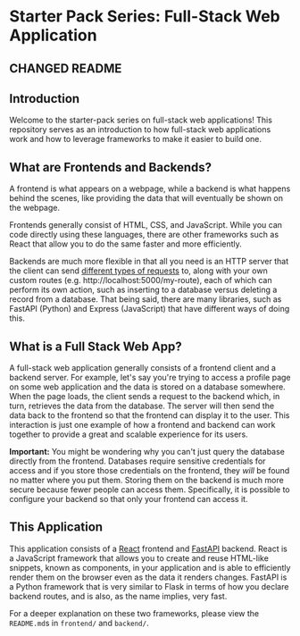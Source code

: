 # Starter Pack Series: Full-Stack Web Application
## CHANGED README
## Introduction

Welcome to the starter-pack series on full-stack web applications! This
repository serves as an introduction to how full-stack web applications work
and how to leverage frameworks to make it easier to build one.

## What are Frontends and Backends?

A frontend is what appears on a webpage, while a backend is what happens
behind the scenes, like providing the data that will eventually be shown on the
webpage.

Frontends generally consist of HTML, CSS, and JavaScript. While you can code
directly using these languages, there are other frameworks such as React that
allow you to do the same faster and more efficiently.

Backends are much more flexible in that all you need is an HTTP server that the
client can send
[different types of requests](https://developer.mozilla.org/en-US/docs/Web/HTTP/Headers)
to, along with your own custom routes (e.g. http://localhost:5000/my-route), each
of which can perform its own action, such as inserting to a database versus
deleting a record from a database. That being said, there are many libraries,
such as FastAPI (Python) and Express (JavaScript) that have different ways of
doing this.

## What is a Full Stack Web App?

A full-stack web application generally consists of a frontend client and a
backend server. For example, let's say you're trying to access a profile page
on some web application and the data is stored on a database somewhere. When
the page loads, the client sends a request to the backend which, in turn,
retrieves the data from the database. The server will then send the data back to
the frontend so that the frontend can display it to the user. This interaction
is just one example of how a frontend and backend can work together to provide
a great and scalable experience for its users.

**Important:** You might be wondering why you can't just query the database
directly from the frontend. Databases require sensitive credentials for access and
if you store those credentials on the frontend, they _will_ be found no matter
where you put them. Storing them on the backend is much more secure because fewer
people can access them. Specifically, it is possible to configure your backend
so that only your frontend can access it.

## This Application

This application consists of a [React](https://react.dev/) frontend and
[FastAPI](https://fastapi.tiangolo.com/) backend. React is a JavaScript
framework that allows you to create and reuse HTML-like snippets, known as
components, in your application and is able to efficiently render them on the
browser even as the data it renders changes. FastAPI is a Python framework that
is very similar to Flask in terms of how you declare backend routes, and is also,
as the name implies, very fast.

For a deeper explanation on these two frameworks, please view the `README.md`s in
`frontend/` and `backend/`.
